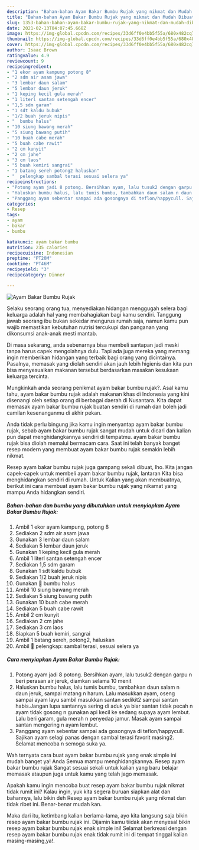 ```yaml
---
description: "Bahan-bahan Ayam Bakar Bumbu Rujak yang nikmat dan Mudah Dibuat"
title: "Bahan-bahan Ayam Bakar Bumbu Rujak yang nikmat dan Mudah Dibuat"
slug: 1353-bahan-bahan-ayam-bakar-bumbu-rujak-yang-nikmat-dan-mudah-dibuat
date: 2021-02-13T04:07:45.668Z
image: https://img-global.cpcdn.com/recipes/33d6ff0e4bb5f55a/680x482cq70/ayam-bakar-bumbu-rujak-foto-resep-utama.jpg
thumbnail: https://img-global.cpcdn.com/recipes/33d6ff0e4bb5f55a/680x482cq70/ayam-bakar-bumbu-rujak-foto-resep-utama.jpg
cover: https://img-global.cpcdn.com/recipes/33d6ff0e4bb5f55a/680x482cq70/ayam-bakar-bumbu-rujak-foto-resep-utama.jpg
author: Isaac Brown
ratingvalue: 4.9
reviewcount: 9
recipeingredient:
- "1 ekor ayam kampung potong 8"
- "2 sdm air asam jawa"
- "3 lembar daun salam"
- "5 lembar daun jeruk"
- "1 keping kecil gula merah"
- "1 literl santan setengah encer"
- "1,5 sdm garam"
- "1 sdt kaldu bubuk"
- "1/2 buah jeruk nipis"
- "  bumbu halus"
- "10 siung bawang merah"
- "5 siung bawang putih"
- "10 buah cabe merah"
- "5 buah cabe rawit"
- "2 cm kunyit"
- "2 cm jahe"
- "3 cm laos"
- "5 buah kemiri sangrai"
- "1 batang sereh potong2 haluskan"
- "  pelengkap sambal terasi sesuai selera ya"
recipeinstructions:
- "Potong ayam jadi 8 potong. Bersihkan ayam, lalu tusuk2 dengan garpu n beri perasan air jeruk, diamkan selama 10 menit"
- "Haluskan bumbu halus, lalu tumis bumbu, tambahkan daun salam n daun jeruk, sampai matang n harum. Lalu masukkan ayam, oseng sampai ayam layu sambil masukkan santan sedikit2 sampai santan habis.Jangan lupa santannya sering di aduk ya biar santan tidak pecah n ayam tidak gosong n gunakan api kecil ke sedang supaya ayam lembut. Lalu beri garam, gula merah n penyedap jamur. Masak ayam sampai santan mengering n ayam lembut."
- "Panggang ayam sebentar sampai ada gosongnya di teflon/happycull. Sajikan ayam selagi panas dengan sambal terasi favorit masing2. Selamat mencoba n semoga suka ya."
categories:
- Resep
tags:
- ayam
- bakar
- bumbu

katakunci: ayam bakar bumbu 
nutrition: 235 calories
recipecuisine: Indonesian
preptime: "PT20M"
cooktime: "PT46M"
recipeyield: "3"
recipecategory: Dinner

---
```



![Ayam Bakar Bumbu Rujak](https://img-global.cpcdn.com/recipes/33d6ff0e4bb5f55a/680x482cq70/ayam-bakar-bumbu-rujak-foto-resep-utama.jpg)

Selaku seorang orang tua, menyediakan hidangan menggugah selera bagi keluarga adalah hal yang membahagiakan bagi kamu sendiri. Tanggung jawab seorang ibu bukan sekedar mengurus rumah saja, namun kamu pun wajib memastikan kebutuhan nutrisi tercukupi dan panganan yang dikonsumsi anak-anak mesti mantab.

Di masa  sekarang, anda sebenarnya bisa membeli santapan jadi meski tanpa harus capek mengolahnya dulu. Tapi ada juga mereka yang memang ingin memberikan hidangan yang terbaik bagi orang yang dicintainya. Pasalnya, memasak yang diolah sendiri akan jauh lebih higienis dan kita pun bisa menyesuaikan makanan tersebut berdasarkan masakan kesukaan keluarga tercinta. 



Mungkinkah anda seorang penikmat ayam bakar bumbu rujak?. Asal kamu tahu, ayam bakar bumbu rujak adalah makanan khas di Indonesia yang kini disenangi oleh setiap orang di berbagai daerah di Nusantara. Kita dapat memasak ayam bakar bumbu rujak buatan sendiri di rumah dan boleh jadi camilan kesenanganmu di akhir pekan.

Anda tidak perlu bingung jika kamu ingin menyantap ayam bakar bumbu rujak, sebab ayam bakar bumbu rujak sangat mudah untuk dicari dan kalian pun dapat menghidangkannya sendiri di tempatmu. ayam bakar bumbu rujak bisa diolah memalui bermacam cara. Saat ini telah banyak banget resep modern yang membuat ayam bakar bumbu rujak semakin lebih nikmat.

Resep ayam bakar bumbu rujak juga gampang sekali dibuat, lho. Kita jangan capek-capek untuk membeli ayam bakar bumbu rujak, lantaran Kita bisa menghidangkan sendiri di rumah. Untuk Kalian yang akan membuatnya, berikut ini cara membuat ayam bakar bumbu rujak yang nikamat yang mampu Anda hidangkan sendiri.

<!--inarticleads1-->

##### Bahan-bahan dan bumbu yang dibutuhkan untuk menyiapkan Ayam Bakar Bumbu Rujak:

1. Ambil 1 ekor ayam kampung, potong 8
1. Sediakan 2 sdm air asam jawa
1. Gunakan 3 lembar daun salam
1. Sediakan 5 lembar daun jeruk
1. Gunakan 1 keping kecil gula merah
1. Ambil 1 literl santan setengah encer
1. Sediakan 1,5 sdm garam
1. Gunakan 1 sdt kaldu bubuk
1. Sediakan 1/2 buah jeruk nipis
1. Gunakan  🧡 bumbu halus
1. Ambil 10 siung bawang merah
1. Sediakan 5 siung bawang putih
1. Gunakan 10 buah cabe merah
1. Sediakan 5 buah cabe rawit
1. Ambil 2 cm kunyit
1. Sediakan 2 cm jahe
1. Sediakan 3 cm laos
1. Siapkan 5 buah kemiri, sangrai
1. Ambil 1 batang sereh, potong2, haluskan
1. Ambil  🧡 pelengkap: sambal terasi, sesuai selera ya




<!--inarticleads2-->

##### Cara menyiapkan Ayam Bakar Bumbu Rujak:

1. Potong ayam jadi 8 potong. Bersihkan ayam, lalu tusuk2 dengan garpu n beri perasan air jeruk, diamkan selama 10 menit
1. Haluskan bumbu halus, lalu tumis bumbu, tambahkan daun salam n daun jeruk, sampai matang n harum. Lalu masukkan ayam, oseng sampai ayam layu sambil masukkan santan sedikit2 sampai santan habis.Jangan lupa santannya sering di aduk ya biar santan tidak pecah n ayam tidak gosong n gunakan api kecil ke sedang supaya ayam lembut. Lalu beri garam, gula merah n penyedap jamur. Masak ayam sampai santan mengering n ayam lembut.
1. Panggang ayam sebentar sampai ada gosongnya di teflon/happycull. Sajikan ayam selagi panas dengan sambal terasi favorit masing2. Selamat mencoba n semoga suka ya.




Wah ternyata cara buat ayam bakar bumbu rujak yang enak simple ini mudah banget ya! Anda Semua mampu menghidangkannya. Resep ayam bakar bumbu rujak Sangat sesuai sekali untuk kalian yang baru belajar memasak ataupun juga untuk kamu yang telah jago memasak.

Apakah kamu ingin mencoba buat resep ayam bakar bumbu rujak nikmat tidak rumit ini? Kalau ingin, yuk kita segera buruan siapkan alat dan bahannya, lalu bikin deh Resep ayam bakar bumbu rujak yang nikmat dan tidak ribet ini. Benar-benar mudah kan. 

Maka dari itu, ketimbang kalian berlama-lama, ayo kita langsung saja bikin resep ayam bakar bumbu rujak ini. Dijamin kamu tiidak akan menyesal bikin resep ayam bakar bumbu rujak enak simple ini! Selamat berkreasi dengan resep ayam bakar bumbu rujak enak tidak rumit ini di tempat tinggal kalian masing-masing,ya!.

